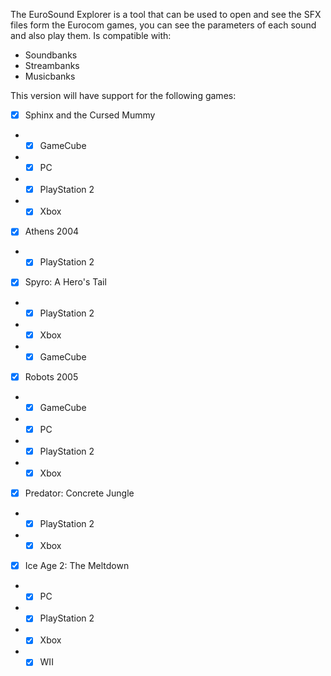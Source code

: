 The EuroSound Explorer is a tool that can be used to open and see the SFX files form the Eurocom games, you can see the parameters of each sound and also play them. Is compatible with:
- Soundbanks
- Streambanks
- Musicbanks

This version will have support for the following games:
- [x] Sphinx and the Cursed Mummy
- - [x] GameCube
- - [x] PC
- - [x] PlayStation 2
- - [x] Xbox

- [x] Athens 2004
- - [x] PlayStation 2

- [x] Spyro: A Hero's Tail
- - [x] PlayStation 2
- - [x] Xbox
- - [x] GameCube

- [x] Robots 2005
- - [x] GameCube
- - [x] PC
- - [x] PlayStation 2
- - [x] Xbox

-[x] Predator: Concrete Jungle
- - [x] PlayStation 2
- - [x] Xbox

- [x] Ice Age 2: The Meltdown
- - [x] PC
- - [x] PlayStation 2
- - [x] Xbox
- - [x] WII
